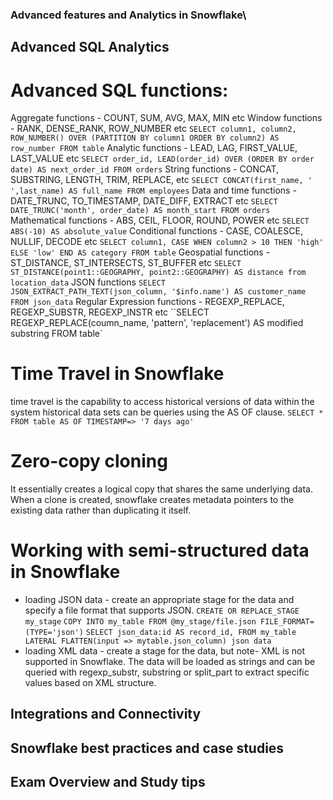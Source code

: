 ### Advanced features and Analytics in Snowflake\

## Advanced SQL Analytics

# Advanced SQL functions: 
Aggregate functions - COUNT, SUM, AVG, MAX, MIN etc
Window functions - RANK, DENSE_RANK, ROW_NUMBER etc
    `SELECT column1, column2, ROW_NUMBER() OVER (PARTITION BY column1 ORDER BY column2) AS row_number FROM table`
Analytic functions - LEAD, LAG, FIRST_VALUE, LAST_VALUE etc 
    `SELECT order_id, LEAD(order_id) OVER (ORDER BY order date) AS next_order_id FROM orders`
String functions - CONCAT, SUBSTRING, LENGTH, TRIM, REPLACE, etc
    `SELECT CONCAT(first_name, ' ',last_name) AS full_name FROM employees`
Data and time functions - DATE_TRUNC, TO_TIMESTAMP, DATE_DIFF, EXTRACT etc
    `SELECT DATE_TRUNC('month', order_date) AS month_start FROM orders`
Mathematical functions - ABS, CEIL, FLOOR, ROUND, POWER etc
    `SELECT ABS(-10) AS absolute_value`
Conditional functions - CASE, COALESCE, NULLIF, DECODE etc
    `SELECT column1, CASE WHEN column2 > 10 THEN 'high' ELSE 'low' END AS category FROM table`
Geospatial functions - ST_DISTANCE, ST_INTERSECTS, ST_BUFFER etc
    `SELECT ST_DISTANCE(point1::GEOGRAPHY, point2::GEOGRAPHY) AS distance from location_data`
JSON functions 
    `SELECT JSON_EXTRACT_PATH_TEXT(json_column, '$info.name') AS customer_name FROM json_data`
Regular Expression functions - REGEXP_REPLACE, REGEXP_SUBSTR, REGEXP_INSTR etc
    ``SELECT REGEXP_REPLACE(coumn_name, 'pattern', 'replacement') AS modified substring FROM table`

# Time Travel in Snowflake
time travel is the capability to access historical versions of data within the system
historical data sets can be queries using the AS OF clause. 
    `SELECT * FROM table AS OF TIMESTAMP=> '7 days ago'`

# Zero-copy cloning
It essentially creates a logical copy that shares the same underlying data.
When a clone is created, snowflake creates metadata pointers to the existing data rather than duplicating it itself.

# Working with semi-structured data in Snowflake
- loading JSON data - create an appropriate stage for the data and specify a file format that supports JSON. 
    `CREATE OR REPLACE_STAGE my_stage`
    `COPY INTO my_table FROM @my_stage/file.json FILE_FORMAT=(TYPE='json')`
    `SELECT json_data:id AS record_id, FROM my_table LATERAL FLATTEN(input => mytable.json_column) json data`
- loading XML data - create a stage for the data, but note- XML is not supported in Snowflake. The data will be loaded as strings and can be queried with regexp_substr, substring or split_part to extract specific values based on XML structure.

## Integrations and Connectivity


## Snowflake best practices and case studies

## Exam Overview and Study tips
